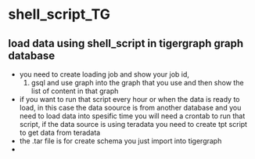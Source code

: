 # shell_script_TG
## load data using shell_script in tigergraph graph database 


- you need to create loading job and show your job id, 
  1. gsql and use graph into the graph that you use and then show the list of content in that graph 
- if you want to run that script every hour or when the data is ready to load, in this case the data soource is from another database and you need to load data into spesific time 
  you will need a crontab to run that script, if the data source is using teradata you need to create tpt script to get data from teradata 
- the .tar file is for create schema you just import into tigergraph 
- 
